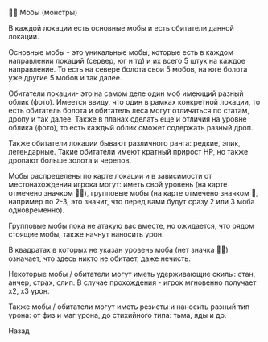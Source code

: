 🧟‍♂️ Мобы (монстры)

В каждой локации есть основные мобы и есть обитатели данной локации.

Основные мобы - это уникальные мобы, которые есть в каждом направлении локаций (сервер, юг и тд) и их всего 5 штук на каждое направление. То есть на севере болота свои 5 мобов, на юге болота уже другие 5 мобов и так далее.

Обитатели локации- это на самом деле один моб имеющий разный облик (фото). Имеется ввиду, что один в рамках конкретной локации, то есть обитатель болота и обитатель леса могут отличаться по статам, дропу и так далее. Также в планах сделать еще и отличия на уровне облика (фото), то есть каждый облик сможет содержать разный дроп.

Также обитатели локации бывают различного ранга: редкие, эпик, легендарные. Такие обитатели имеют кратный прирост HP, но также дропают больше золота и черепов.

Мобы распределены по карте локации и в зависимости от местонахождения игрока могут: иметь свой уровень (на карте отмечено значком 🧟‍♂️), групповые мобы (на карте отмечено значком 🎲, например по 2-3, это значит, что перед вами будут сразу 2 или 3 моба одновременно).

Групповые мобы пока не атакую вас вместе, но ожидается, что рядом стоящие мобы, также начнут наносить урон.

В квадратах в которых не указан уровень моба (нет значка 🧟‍♂️) означает, что здесь никто не обитает, даже нечисть.

Некоторые мобы / обитатели могут иметь удерживающие скилы: стан, анчер, страх, слип. В случае прохождения - игрок мгновенно получает х2, х3 урон.

Также мобы / обитатели могут иметь резисты и наносить разный тип урона: от физ и маг урона, до стихийного типа: тьма, яды и др.

Назад
